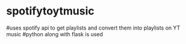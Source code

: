 # spotifytoytmusic
#uses spotify api to get playlists and convert them into playlists on YT music
#python along with flask is used
